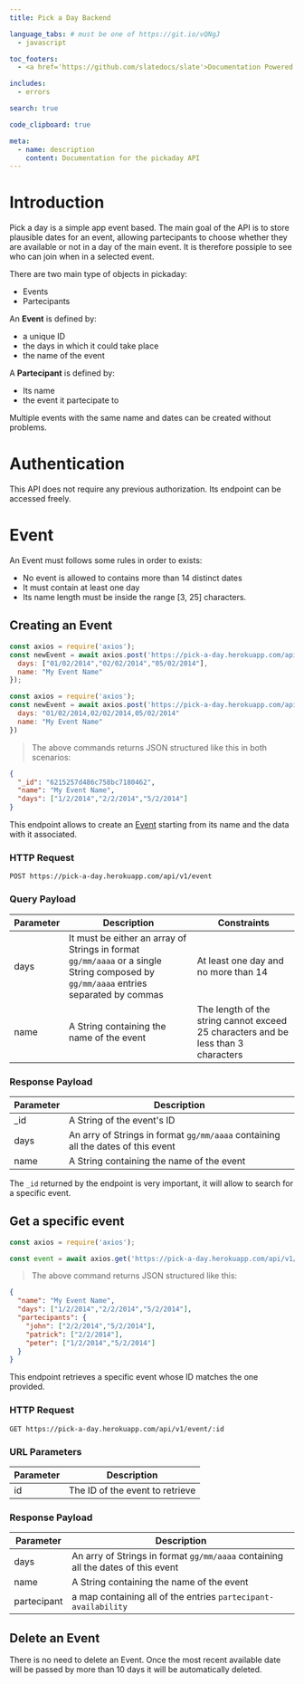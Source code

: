 ```yaml
---
title: Pick a Day Backend

language_tabs: # must be one of https://git.io/vQNgJ
  - javascript

toc_footers:
  - <a href='https://github.com/slatedocs/slate'>Documentation Powered by Slate</a>

includes:
  - errors

search: true

code_clipboard: true

meta:
  - name: description
    content: Documentation for the pickaday API
---
```


# Introduction

Pick a day is a simple app event based. The main goal of the API is to store plausible dates for an event, allowing partecipants to choose whether they are available or not in a day of the main event. It is therefore possiple to see who can join when in a selected event.

There are two main type of objects in pickaday:
* Events
* Partecipants

An **Event** is defined by:

* a unique ID
* the days in which it could take place
* the name of the event

A **Partecipant** is defined by:

* Its name
* the event it partecipate to

<aside class="notice">
Multiple events with the same name and dates can be created without problems.
</aside>

# Authentication

This API does not require any previous authorization. Its endpoint can be accessed freely.

# Event

An Event must follows some rules in order to exists:

* No event is allowed to contains more than 14 distinct dates
* It must contain at least one day
* Its name length must be inside the range [3, 25] characters.

## Creating an Event

```javascript
const axios = require('axios');
const newEvent = await axios.post('https://pick-a-day.herokuapp.com/api/v1/event', {
  days: ["01/02/2014","02/02/2014","05/02/2014"],
  name: "My Event Name"
});
```

```javascript
const axios = require('axios');
const newEvent = await axios.post('https://pick-a-day.herokuapp.com/api/v1/event', {
  days: "01/02/2014,02/02/2014,05/02/2014"
  name: "My Event Name"
})
```

> The above commands returns JSON structured like this in both scenarios:

```json
{
  "_id": "6215257d486c758bc7180462",
  "name": "My Event Name",
  "days": ["1/2/2014","2/2/2014","5/2/2014"]
}
```

This endpoint allows to create an [Event](#Event) starting from its name and the data with it associated.

### HTTP Request

`POST https://pick-a-day.herokuapp.com/api/v1/event`

### Query Payload

Parameter  | Description | Constraints
---------  | ----------- | -----------
days | It must be either an array of Strings in format ```gg/mm/aaaa``` or a single String composed by ```gg/mm/aaaa``` entries separated by commas | At least one day and no more than 14
name | A String containing the name of the event | The length of the string cannot exceed 25 characters and be less than 3 characters


### Response Payload
Parameter  | Description 
---------  | -----------
_id | A String of the event's ID
days | An arry of Strings in format ```gg/mm/aaaa``` containing all the dates of this event
name | A String containing the name of the event 

<aside class="notice">
The <code>_id</code> returned by the endpoint is very important, it will allow to search for a specific event.
</aside>

## Get a specific event

```javascript
const axios = require('axios');

const event = await axios.get('https://pick-a-day.herokuapp.com/api/v1/event/6215257d486c758bc7180462');
```

> The above command returns JSON structured like this:

```json
{
  "name": "My Event Name",
  "days": ["1/2/2014","2/2/2014","5/2/2014"],
  "partecipants": {
    "john": ["2/2/2014","5/2/2014"],
    "patrick": ["2/2/2014"],
    "peter": ["1/2/2014","5/2/2014"]
  }
}
```

This endpoint retrieves a specific event whose ID matches the one provided.

### HTTP Request

`GET https://pick-a-day.herokuapp.com/api/v1/event/:id`

### URL Parameters

Parameter | Description
--------- | -----------
id | The ID of the event to retrieve


### Response Payload

Parameter  | Description 
---------  | -----------
days | An arry of Strings in format ```gg/mm/aaaa``` containing all the dates of this event
name | A String containing the name of the event 
partecipant | a map containing all of the entries ```partecipant-availability```

## Delete an Event

There is no need to delete an Event. Once the most recent available date will be passed by more than 10 days it will be automatically deleted.
